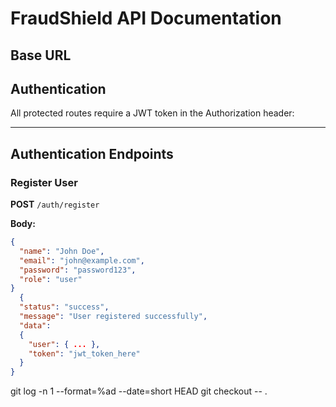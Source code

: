 # FraudShield API Documentation

## Base URL

## Authentication
All protected routes require a JWT token in the Authorization header:

---

## Authentication Endpoints

### Register User
**POST** `/auth/register`

**Body:**
```json
{
  "name": "John Doe",
  "email": "john@example.com",
  "password": "password123",
  "role": "user"
}
  {
  "status": "success",
  "message": "User registered successfully",
  "data": 
  {
    "user": { ... },
    "token": "jwt_token_here"
  }
}
```
git log -n 1 --format=%ad --date=short HEAD
git checkout -- .
